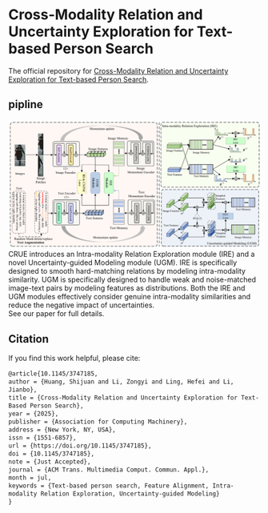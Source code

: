 # Cross-Modality Relation and Uncertainty Exploration for Text-based Person Search
The official repository for [Cross-Modality Relation and Uncertainty Exploration for Text-based Person Search](https://dl.acm.org/doi/10.1145/3747185).
## pipline
![pipline](https://github.com/ShijuanHuang/CRUE/blob/main/figures/fig_pipline.png)
CRUE introduces an Intra-modality Relation Exploration module (IRE) and a novel Uncertainty-guided Modeling module (UGM). IRE is specifically designed to smooth hard-matching relations by modeling intra-modality similarity. UGM is specifically designed to handle weak and noise-matched image-text pairs by modeling features as distributions. Both the IRE and UGM modules effectively consider genuine intra-modality similarities and reduce the negative impact of uncertainties.\
See our paper for full details.

## Citation
If you find this work helpful, please cite:
```
@article{10.1145/3747185,
author = {Huang, Shijuan and Li, Zongyi and Ling, Hefei and Li, Jianbo},
title = {Cross-Modality Relation and Uncertainty Exploration for Text-Based Person Search},
year = {2025},
publisher = {Association for Computing Machinery},
address = {New York, NY, USA},
issn = {1551-6857},
url = {https://doi.org/10.1145/3747185},
doi = {10.1145/3747185},
note = {Just Accepted},
journal = {ACM Trans. Multimedia Comput. Commun. Appl.},
month = jul,
keywords = {Text-based person search, Feature Alignment, Intra-modality Relation Exploration, Uncertainty-guided Modeling}
}
```
